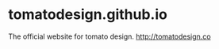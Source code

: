 tomatodesign.github.io
======================

The official website for tomato design. http://tomatodesign.co
